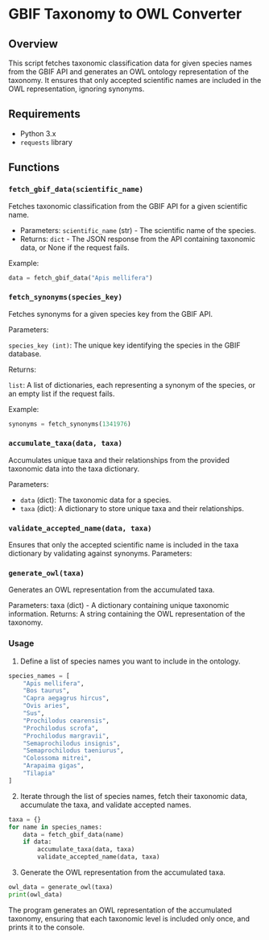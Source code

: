 # GBIF Taxonomy to OWL Converter

## Overview

This script fetches taxonomic classification data for given species names from the GBIF API and generates an OWL ontology representation of the taxonomy. It ensures that only accepted scientific names are included in the OWL representation, ignoring synonyms.

## Requirements

- Python 3.x
- `requests` library

## Functions

### `fetch_gbif_data(scientific_name)`

Fetches taxonomic classification from the GBIF API for a given scientific name.

- Parameters: `scientific_name` (str) - The scientific name of the species.
- Returns: `dict` - The JSON response from the API containing taxonomic data, or None if the request fails.

Example:

```python
data = fetch_gbif_data("Apis mellifera")
```

### `fetch_synonyms(species_key)`

Fetches synonyms for a given species key from the GBIF API.

Parameters:

`species_key (int)`: The unique key identifying the species in the GBIF database.

Returns:

`list`: A list of dictionaries, each representing a synonym of the species, or an empty list if the request fails.

Example:

```python
synonyms = fetch_synonyms(1341976)
```

### `accumulate_taxa(data, taxa)`

Accumulates unique taxa and their relationships from the provided taxonomic data into the taxa dictionary.

Parameters:
- `data` (dict): The taxonomic data for a species.
- `taxa` (dict): A dictionary to store unique taxa and their relationships.

### `validate_accepted_name(data, taxa)`

Ensures that only the accepted scientific name is included in the taxa dictionary by validating against synonyms.
Parameters:

  
### `generate_owl(taxa)`
Generates an OWL representation from the accumulated taxa.

Parameters: taxa (dict) - A dictionary containing unique taxonomic information.
Returns: A string containing the OWL representation of the taxonomy.

### Usage

1. Define a list of species names you want to include in the ontology.

```python
species_names = [
    "Apis mellifera",
    "Bos taurus",
    "Capra aegagrus hircus",
    "Ovis aries",
    "Sus",
    "Prochilodus cearensis",
    "Prochilodus scrofa",
    "Prochilodus margravii",
    "Semaprochilodus insignis",
    "Semaprochilodus taeniurus",
    "Colossoma mitrei",
    "Arapaima gigas",
    "Tilapia"
]
```
2. Iterate through the list of species names, fetch their taxonomic data, accumulate the taxa, and validate accepted names.

```python
taxa = {}
for name in species_names:
    data = fetch_gbif_data(name)
    if data:
        accumulate_taxa(data, taxa)
        validate_accepted_name(data, taxa)
```

3. Generate the OWL representation from the accumulated taxa.

```python
owl_data = generate_owl(taxa)
print(owl_data)
```

The program generates an OWL representation of the accumulated taxonomy, ensuring that each taxonomic level is included only once, and prints it to the console.






